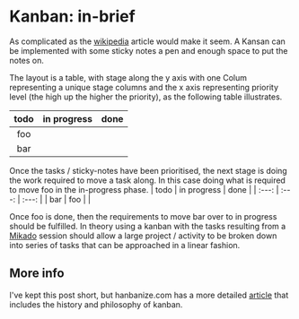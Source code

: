 # Kanban: in-brief

As complicated as the [wikipedia](<https://en.wikipedia.org/wiki/Kanban_(development)>) article would make it seem. A Kansan can be implemented with some sticky notes a pen and enough space to put the notes on.

The layout is a table, with stage along the y axis with one Colum representing a unique stage columns and the x axis representing priority level (the high up the higher the priority), as the following table illustrates.

| todo | in progress | done |
| :---: | :---: | :---:|
| foo | | |
| bar | | |

Once the tasks / sticky-notes have been prioritised, the next stage is doing the work required to move a task along. In this case doing what is required to move foo in the in-progress phase.
| todo | in progress | done |
| :---: | :---: | :---: |
| bar | foo | |

Once foo is done, then the requirements to move bar over to in progress should be fulfilled. In theory using a kanban with the tasks resulting from a [Mikado](/Agile/MikadoMethod) session should allow a large project / activity to be broken down into series of tasks that can be approached in a linear fashion.

## More info
I've kept this post short, but hanbanize.com has a more detailed [article](https://kanbanize.com/kanban-resources/getting-started/what-is-kanban/) that includes the history and philosophy of kanban.
